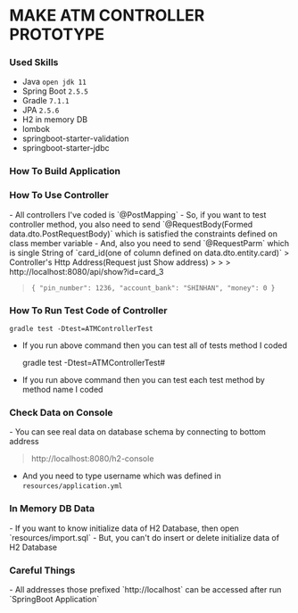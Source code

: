 <H1><b>MAKE ATM CONTROLLER PROTOTYPE</b></H1>

<H3>Used Skills</H3>

- Java `open jdk 11`
- Spring Boot `2.5.5`
- Gradle `7.1.1`
- JPA `2.5.6`
- H2 in memory DB
- lombok
- springboot-starter-validation
- springboot-starter-jdbc

<H3>How To Build Application</H3>

<H3>How To Use Controller</H3>
- All controllers I've coded is `@PostMapping`
  - So, if you want to test controller method, you also need to send `@RequestBody(Formed data.dto.PostRequestBody)` which is satisfied the constraints defined on class member variable
  - And, also you need to send `@RequestParm` which is single String of `card_id(one of column defined on data.dto.entity.card)`
> Controller's Http Address(Request just Show address)
> 
> 
> http://localhost:8080/api/show?id=card_3

>`{
"pin_number": 1236,
"account_bank": "SHINHAN",
"money": 0
}`

<H3>How To Run Test Code of Controller</H3>

    gradle test -Dtest=ATMControllerTest

- If you run above command then you can test all of tests method I coded
  
  
    gradle test -Dtest=ATMControllerTest#<method-name>

- If you run above command then you can test each test method by method name I coded

<H3>Check Data on Console</H3>
- You can see real data on database schema by connecting to bottom address

> http://localhost:8080/h2-console

- And you need to type username which was defined in `resources/application.yml`

<H3>In Memory DB Data</H3>
- If you want to know initialize data of H2 Database, then open `resources/import.sql`
- But, you can't do insert or delete initialize data of H2 Database

<H3>Careful Things</H3>
- All addresses those prefixed `http://localhost` can be accessed after run `SpringBoot Application`
